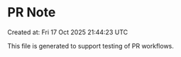 # PR Note

Created at: Fri 17 Oct 2025 21:44:23 UTC

This file is generated to support testing of PR workflows.
